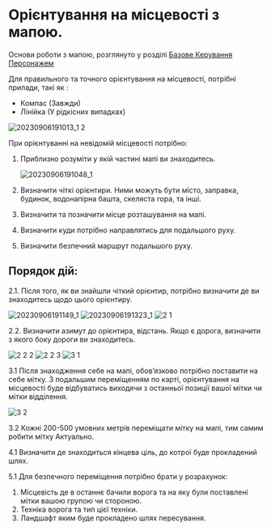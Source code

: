 # Орієнтування на місцевості з мапою.

Основи роботи з мапою, розглянуто у розділі [Базове Керування Персонажем](https://github.com/vsrJaguar/Materials/tree/main/%D0%91%D0%B0%D0%B7%D0%BE%D0%B2%D0%B5%20%D0%9A%D0%B5%D1%80%D1%83%D0%B2%D0%B0%D0%BD%D0%BD%D1%8F%20%D0%9F%D0%B5%D1%80%D1%81%D0%BE%D0%BD%D0%B0%D0%B6%D0%B5%D0%BC) 

Для правильного та точного орієнтування на місцевості, потрібні прилади, такі як : 
- Компас (Завжди)
- Лінійка (У рідкісних випадках)

 ![20230906191013_1 2](https://github.com/vsrJaguar/Materials/assets/83435477/a2de2c83-d589-460c-a80c-cec7cd52d6b5)

При орієнтуванні на невідомій місцевості потрібно: 
1. Приблизно розуміти у якій частині мапі ви знаходитесь.

   ![20230906191048_1](https://github.com/vsrJaguar/Materials/assets/83435477/ede1ffa9-d8dd-4a6e-9604-bbc5570133b0)

2. Визначити чіткі орієнтири. Ними можуть бути місто, заправка, будинок, водонапірна башта, скеляста гора, та інші.
3. Визначити та позначити місце розташування на мапі.


4. Визначити куди потрібно направлятись для подальшого руху.
6. Визначити безпечний маршрут подальшого руху.

## Порядок дій:
2.1. Після того, як ви знайшли чіткий орієнтир, потрібно визначити де ви знаходитесь щодо цього орієнтиру.

![20230906191149_1](https://github.com/vsrJaguar/Materials/assets/83435477/242d5d67-c1ef-4fac-b30d-a306522608cd)
![20230906191323_1](https://github.com/vsrJaguar/Materials/assets/83435477/bc9de228-3771-40c4-ba8d-6e517a9c2a53)
![2 1](https://github.com/vsrJaguar/Materials/assets/83435477/3981415f-f55d-417f-9ffe-00a04b6116c8)
   
2.2. Визначити азимут до орієнтира, відстань. Якщо є дорога, визначити з якого боку дороги ви знаходитесь.

![2 2 2](https://github.com/vsrJaguar/Materials/assets/83435477/c0f0bcfa-bd55-495a-a421-71da49183f94)
![2 2 3](https://github.com/vsrJaguar/Materials/assets/83435477/a4da9177-2a8d-4fc2-aee9-0bf11d26b82b)
![3 1](https://github.com/vsrJaguar/Materials/assets/83435477/acb93e0a-35c5-4a04-b684-c4fd5f030ba4)

3.1 Після знаходження себе на мапі, обовʼязково потрібно поставити на себе мітку. З подальшим переміщенням по карті, орієнтування на місцевості буде відбуватись виходячи з останньої позиції вашої мітки чи мітки відділення.

![3 2](https://github.com/vsrJaguar/Materials/assets/83435477/a7508b9a-fc55-4b3c-8e9c-851d63175262)

3.2 Кожні 200-500 умовних метрів переміщати мітку на мапі, тим самим робити мітку Актуально.

4.1 Визначити де знаходиться кінцева ціль, до котрої буде прокладений шлях.

5.1  Для безпечного переміщення потрібно брати у розрахунок:
1. Місцевість де в останнє бачили ворога та на яку були поставлені мітки вашою групою чи стороною.
2. Техніка ворога та тип цієї техніки.
3. Ландшафт яким буде прокладено шлях  пересування.
